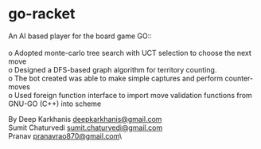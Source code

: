 # go-racket
An AI based player for the board game GO::\
\
o Adopted monte-carlo tree search with UCT selection to choose the next move\
o Designed a DFS-based graph algorithm for territory counting.\
o The bot created was able to make simple captures and perform counter-moves\
o Used foreign function interface to import move validation functions from GNU-GO (C++) into scheme

By 
Deep Karkhanis <deepkarkhanis@gmail.com>\
Sumit Chaturvedi <sumit.chaturvedi@gmail.com>\
Pranav <pranavrao870@gmail.com>\
